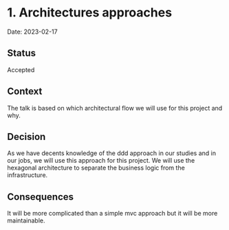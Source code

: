 # 1. Architectures approaches

Date: 2023-02-17

## Status

Accepted

## Context

The talk is based on which architectural flow we will use for this project and why.

## Decision

As we have decents knowledge of the ddd approach in our studies and in our jobs, we will use this approach for this project. We will use the hexagonal architecture to separate the business logic from the infrastructure.

## Consequences

It will be more complicated than a simple mvc approach but it will be more maintainable.


